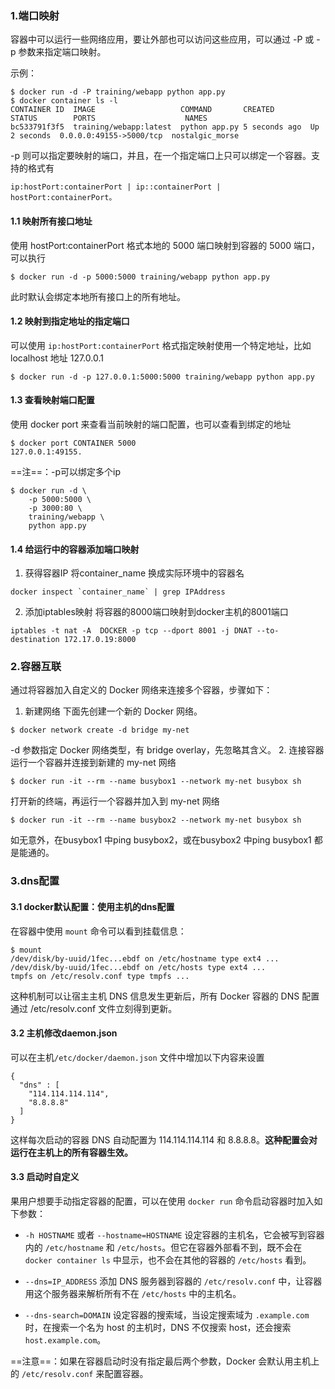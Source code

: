 ### 1.端口映射
容器中可以运行一些网络应用，要让外部也可以访问这些应用，可以通过 -P 或 -p 参数来指定端口映射。

示例：
```
$ docker run -d -P training/webapp python app.py
$ docker container ls -l
CONTAINER ID  IMAGE                   COMMAND       CREATED        STATUS        PORTS                    NAMES
bc533791f3f5  training/webapp:latest  python app.py 5 seconds ago  Up 2 seconds  0.0.0.0:49155->5000/tcp  nostalgic_morse
```

-p 则可以指定要映射的端口，并且，在一个指定端口上只可以绑定一个容器。支持的格式有
```
ip:hostPort:containerPort | ip::containerPort | hostPort:containerPort。
```

#### 1.1 映射所有接口地址
使用 hostPort:containerPort 格式本地的 5000 端口映射到容器的 5000 端口，可以执行
```
$ docker run -d -p 5000:5000 training/webapp python app.py
```
此时默认会绑定本地所有接口上的所有地址。

#### 1.2 映射到指定地址的指定端口
可以使用 ```ip:hostPort:containerPort``` 格式指定映射使用一个特定地址，比如 localhost 地址 127.0.0.1
```
$ docker run -d -p 127.0.0.1:5000:5000 training/webapp python app.py
```

#### 1.3 查看映射端口配置
使用 docker port 来查看当前映射的端口配置，也可以查看到绑定的地址
```
$ docker port CONTAINER 5000
127.0.0.1:49155.
```

==注==：-p可以绑定多个ip
```
$ docker run -d \
    -p 5000:5000 \
    -p 3000:80 \
    training/webapp \
    python app.py
```

#### 1.4 给运行中的容器添加端口映射
1. 获得容器IP
   将container_name 换成实际环境中的容器名
```
docker inspect `container_name` | grep IPAddress
```
2. 添加iptables映射
   将容器的8000端口映射到docker主机的8001端口
```
iptables -t nat -A  DOCKER -p tcp --dport 8001 -j DNAT --to-destination 172.17.0.19:8000
```
### 2.容器互联
通过将容器加入自定义的 Docker 网络来连接多个容器，步骤如下：
1. 新建网络
   下面先创建一个新的 Docker 网络。
```
$ docker network create -d bridge my-net
```
-d 参数指定 Docker 网络类型，有 bridge overlay，先忽略其含义。
2. 连接容器
   运行一个容器并连接到新建的 my-net 网络
```
$ docker run -it --rm --name busybox1 --network my-net busybox sh
```
打开新的终端，再运行一个容器并加入到 my-net 网络
```
$ docker run -it --rm --name busybox2 --network my-net busybox sh
```
如无意外，在busybox1 中ping busybox2，或在busybox2 中ping busybox1 都是能通的。

### 3.dns配置
#### 3.1 docker默认配置：使用主机的dns配置
在容器中使用 ```mount``` 命令可以看到挂载信息：
```
$ mount
/dev/disk/by-uuid/1fec...ebdf on /etc/hostname type ext4 ...
/dev/disk/by-uuid/1fec...ebdf on /etc/hosts type ext4 ...
tmpfs on /etc/resolv.conf type tmpfs ...
```
这种机制可以让宿主主机 DNS 信息发生更新后，所有 Docker 容器的 DNS 配置通过 /etc/resolv.conf 文件立刻得到更新。

#### 3.2 主机修改daemon.json
可以在主机```/etc/docker/daemon.json``` 文件中增加以下内容来设置
```
{
  "dns" : [
    "114.114.114.114",
    "8.8.8.8"
  ]
}
```
这样每次启动的容器 DNS 自动配置为 114.114.114.114 和 8.8.8.8。**这种配置会对运行在主机上的所有容器生效。**

#### 3.3 启动时自定义
果用户想要手动指定容器的配置，可以在使用 ```docker run``` 命令启动容器时加入如下参数：
- ```-h HOSTNAME``` 或者 ```--hostname=HOSTNAME``` 设定容器的主机名，它会被写到容器内的 ```/etc/hostname``` 和 ```/etc/hosts```。但它在容器外部看不到，既不会在 ```docker container ls``` 中显示，也不会在其他的容器的 ```/etc/hosts``` 看到。
- ```--dns=IP_ADDRESS``` 添加 DNS 服务器到容器的 ```/etc/resolv.conf``` 中，让容器用这个服务器来解析所有不在 ```/etc/hosts``` 中的主机名。

- ```--dns-search=DOMAIN``` 设定容器的搜索域，当设定搜索域为 ```.example.com``` 时，在搜索一个名为 host 的主机时，DNS 不仅搜索 host，还会搜索 ```host.example.com```。

==注意==：如果在容器启动时没有指定最后两个参数，Docker 会默认用主机上的 ```/etc/resolv.conf``` 来配置容器。 

